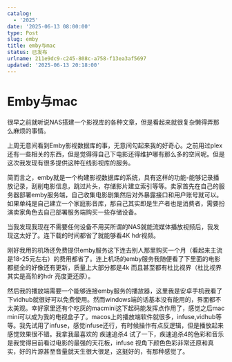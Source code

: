 ```yaml
---
catalog:
  - '2025'
date: '2025-06-13 08:00:00'
type: Post
slug: emby
title: emby与mac
status: 已发布
urlname: 211e9dc9-c245-808c-a758-f13ea3af5697
updated: '2025-06-13 20:18:00'
---
```


# Emby与mac


很早之前就听说NAS搭建一个影视库的各种文章，但是看起来就很复杂懒得弄那么麻烦的事情。


上周无意间看到Emby影视数据库的事，无意间勾起来我的好奇心。之前用过plex还有一些相关的东西，但是觉得得自己下电影还得维护哪有那么多的空间呢。但是这次我发现有很多提供这种在线影视库的服务。


简而言之，emby就是一个构建影视数据库的系统，具有这样的功能-能够记录播放记录，刮削电影信息，跳过片头，存储影片建立索引等等。卖家首先在自己的服务器部署emby服务端，自己收集电影剧集然后对外暴露接口和用户账号就可以。如果单纯是自己建立一个家庭影音库，那自己其实即是生产者也是消费者，需要扮演卖家角色去自己部署服务端购买一些存储设备。


当我发现我现在不需要任何设备不用买所谓的NAS就能流媒体播放视频后，我发现这太好了。连下载的时间都省了就能够看4K hdr视频。


刚好我用的机场还免费提供emby服务这下连去别人那里购买一个月（看起来主流是18-25元左右）的费用都省了。连上机场的emby服务我随便看了下里面的电影都挺全的好像还有更新，质量上大部分都是4k 而且甚至都有杜比视界（杜比视界其实是高阶的hdr 亮度更还原）。


然后我的播放端需要一个能够连接emby服务的播放器，这里我是安卓手机我看了下vidhub就很好可以免费使用。然而windows端的话基本没有能用的，界面都不太美观。幸好家里还有个吃灰的macmini这下起码能发挥点作用了，感觉之后mac mini可以成为我的电视盒子了。macos上的播放端软件就很多，infuse,vidhub等等。我先试用了infuse，感觉infuse还行，有时候操作有点反逻辑，但是播放起来感觉效果很不错。我拿我最喜欢的 疾速追杀4 试了一下，疾速追杀4的色彩和音乐是我觉得目前看过电影的最强的天花板，infuse 视角下颜色色彩非常还原和真实，好的片源甚至音量就天生很大很足，这挺好的，有那种感觉了。


